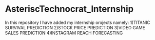 # AsteriscTechnocrat_Internship
In this repository I have added my internship orojects namely:
1)TITANIC SURVIVAL PREDICTION
2)STOCK PRICE PREDICTION
3)VIDEO GAME SALES PREDICTION
4)INSTAGRAM REACH FORECASTING

